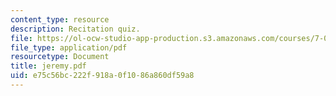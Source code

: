 ```yaml
---
content_type: resource
description: Recitation quiz.
file: https://ol-ocw-studio-app-production.s3.amazonaws.com/courses/7-012-introduction-to-biology-fall-2004/e75c56bc222f918a0f1086a860df59a8_jeremy.pdf
file_type: application/pdf
resourcetype: Document
title: jeremy.pdf
uid: e75c56bc-222f-918a-0f10-86a860df59a8
---
```

